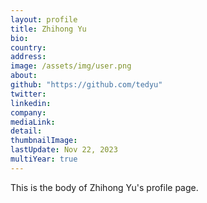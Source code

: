 ```yaml
---
layout: profile
title: Zhihong Yu
bio: 
country: 
address: 
image: /assets/img/user.png
about: 
github: "https://github.com/tedyu"
twitter: 
linkedin:
company: 
mediaLink:
detail: 
thumbnailImage:
lastUpdate: Nov 22, 2023 
multiYear: true
---
```


This is the body of Zhihong Yu's profile page.

